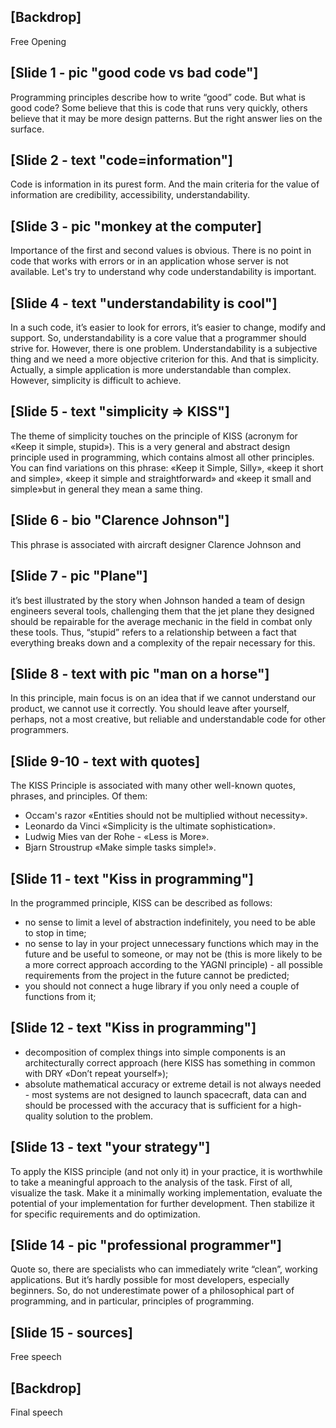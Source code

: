 ## [Backdrop] 
Free Opening

## [Slide 1 - pic "good code vs bad code"] 
Programming principles describe how to write “good” code. But what is good code? 
Some believe that this is code that runs very quickly, others believe that it may be more design patterns. 
But the right answer lies on the surface.

## [Slide 2 - text "code=information"]
Code is information in its purest form. And the main criteria for the value of 
information are credibility, accessibility, understandability. 

## [Slide 3 - pic "monkey at the computer]
Importance of the first and second values is obvious. There is no point in code that works with errors or in an application whose 
server is not available. Let's try to understand why code understandability is important.

## [Slide 4 - text "understandability is cool"]
In a such code, it’s easier to look for errors, it’s easier to change, modify and support. 
So, understandability is a core value that a programmer should strive for. However, there is one problem. 
Understandability is a subjective thing and we need a more objective criterion for this. And that is simplicity. 
Actually, a simple application is more understandable than complex. However, simplicity is difficult to achieve.

## [Slide 5 - text "simplicity => KISS"]
The theme of simplicity touches on the principle of KISS (acronym for «Keep it simple, stupid»). 
This is a very general and abstract design principle used in programming, which contains almost all other principles. 
You can find variations on this phrase: «Keep it Simple, Silly», «keep it short and simple», «keep it simple and straightforward» and
«keep it small and simple»but in general they mean a same thing.

## [Slide 6 - bio "Clarence Johnson"]
This phrase is associated with aircraft designer Clarence Johnson and 

## [Slide 7 - pic "Plane"]
it’s best illustrated by the story when Johnson handed a team of design engineers several tools, challenging 
them that the jet plane they designed should be repairable for the average mechanic in the field in combat only these tools. 
Thus, “stupid” refers to a relationship between a fact that everything breaks down and a complexity of the repair necessary for this.

## [Slide 8 - text with pic "man on a horse"] 
In this principle, main focus is on an idea that if we cannot understand our product, 
we cannot use it correctly. You should leave after yourself, perhaps, not a most creative, but reliable and understandable code 
for other programmers.

## [Slide 9-10 - text with quotes] 
The KISS Principle is associated with many other well-known quotes, phrases, and principles. Of them:
- Occam's razor «Entities should not be multiplied without necessity».
- Leonardo da Vinci «Simplicity is the ultimate sophistication».
- Ludwig Mies van der Rohe - «Less is More».
- Bjarn Stroustrup «Make simple tasks simple!».

## [Slide 11 - text "Kiss in programming"] 
In the programmed principle, KISS can be described as follows:
- no sense to limit a level of abstraction indefinitely, you need to be able to stop in time;
- no sense to lay in your project unnecessary functions which may in the future and be useful to someone, or may not be 
(this is more likely to be a more correct approach according to the YAGNI principle) - all possible requirements from the project 
in the future cannot be predicted;
- you should not connect a huge library if you only need a couple of functions from it;

## [Slide 12 - text "Kiss in programming"] 
- decomposition of complex things into simple components is an architecturally correct approach 
(here KISS has something in common with DRY «Don’t repeat yourself»);
- absolute mathematical accuracy or extreme detail is not always needed - most systems are not designed to launch spacecraft, 
data can and should be processed with the accuracy that is sufficient for a high-quality solution to the problem.

## [Slide 13 - text "your strategy"] 
To apply the KISS principle (and not only it) in your practice, it is worthwhile to take a meaningful approach to the analysis 
of the task. First of all, visualize the task. Make it a minimally working implementation, evaluate the potential of your 
implementation for further development. Then stabilize it for specific requirements and do optimization.

## [Slide 14 - pic "professional programmer"] 
Quote so, there are specialists who can immediately write “clean”, working applications. But it’s hardly possible for most developers, 
especially beginners. So, do not underestimate power of a philosophical part of programming, and in particular, principles of 
programming.

## [Slide 15 - sources] 
Free speech

## [Backdrop]
Final speech
